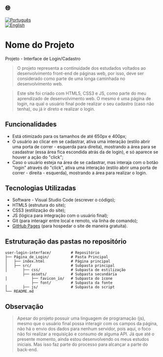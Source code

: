 ## 🌐
[![Português](https://img.shields.io/badge/-Português-green)](README.md)  
[![English](https://img.shields.io/badge/-English-blue)](README_en.md)

# Nome do Projeto

Projeto - Interface de Login/Cadastro 

> O projeto representa a continuidade dos estudados voltados ao desenvolvimento front-end de páginas web, por isso,
deve ser considerado como parte de uma longa caminhada no desenvolvimento web.

> Este site foi criado com HTML5, CSS3 e JS, como parte do meu aprendizado de desenvolvimento web.
> O mesmo é uma página de login, na qual o usuário final pode realizar o seu cadastro (caso não tenha), ou já ir direto e realizar o login.

## Funcionalidades

- Está otimizado para os tamanhos de até 650px e 400px;
- O usuário ao clicar em se cadastrar, ativa uma interação (estilo abrir uma porta de correr - esquerda para direita), mostrando a área
para se casdastrar (essa área fica escondida atrás da de login), e só aparece se houver a ação do "click";
- Caso o usuário esteja na área de se cadastrar, mas interaja com o botão "login" através do "click", ativa uma interação (estilo abrir uma porta de correr - direita - esquerda),
mostrando a área para realizar o login.

## Tecnologias Utilizadas

- Software - Visual Studio Code (escrever o código);
- HTML5 (estrutura do site);
- CSS3 (estilização do site);
- JS (lógica para integração com o usuário final);
- Git (para interagir entre local e remoto, via linha de comando);
- [GitHub Pages](https://pages.github.com/) (para hospedar o site de maneira gratuita).

## Estruturação das pastas no repositório
```
user-login-interface/         # Repositório
├── Página_de_Login/          # Pasta Principal
│   ├── index.html            # Página principal
│   ├── src/                  # Subpasta principal
│       ├── css/              # Subpasta de estilização
        ├── assets/           # Subpasta secundária           
│           ├── favicon_io/   # Subpasta do ícone
            ├── font/         # Subpasta da fonte         
│       ├── js/               # Subpasta do script              
└── README.md
```
## Observação

> Apesar do projeto possuir uma linguagem de programação (js), mesmo que o usuário final possa interagir com os campos da página,
não há o envio dos dados para nenhum servidor, pois aqui, o foco não foi realizar a requisição e consumo de alguma API. Já que até o presente momento,
ainda estou desenvolvendo os meus estudos iniciais. Mas isso faz parte do processo para alcançar a parte do back-end.

